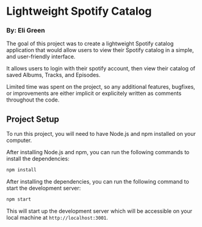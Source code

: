 # Lightweight Spotify Catalog
### By: Eli Green

The goal of this project was to create a lightweight Spotify catalog application that would allow users to view their Spotify catalog in a simple, and user-friendly interface.

It allows users to login with their spotify account, then view their catalog of saved Albums, Tracks, and Episodes. 

Limited time was spent on the project, so any additional features, bugfixes, or improvements are either implicit or explicitely written as comments throughout the code.

## Project Setup

To run this project, you will need to have Node.js and npm installed on your computer. 

After installing Node.js and npm, you can run the following commands to install the dependencies:

```bash
npm install
```

After installing the dependencies, you can run the following command to start the development server:

```bash
npm start
```

This will start up the development server which will be accessible on your local machine at `http://localhost:3001`.
